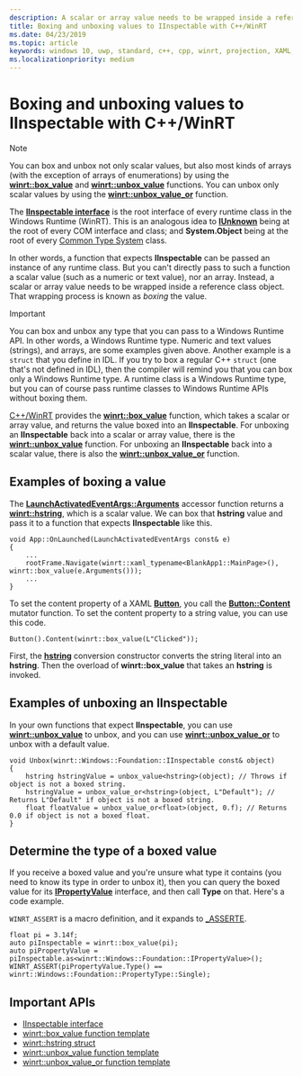 ```yaml
---
description: A scalar or array value needs to be wrapped inside a reference class object before being passed to a function that expects **IInspectable**. That wrapping process is known as *boxing* the value.
title: Boxing and unboxing values to IInspectable with C++/WinRT
ms.date: 04/23/2019
ms.topic: article
keywords: windows 10, uwp, standard, c++, cpp, winrt, projection, XAML, control, boxing, scalar, value
ms.localizationpriority: medium
---
```


# Boxing and unboxing values to IInspectable with C++/WinRT

> [!NOTE]
> You can box and unbox not only scalar values, but also most kinds of arrays (with the exception of arrays of enumerations) by using the [**winrt::box_value**](/uwp/cpp-ref-for-winrt/box-value) and [**winrt::unbox_value**](/uwp/cpp-ref-for-winrt/unbox-value) functions. You can unbox only scalar values by using the [**winrt::unbox_value_or**](/uwp/cpp-ref-for-winrt/unbox-value-or) function.

The [**IInspectable interface**](/windows/desktop/api/inspectable/nn-inspectable-iinspectable) is the root interface of every runtime class in the Windows Runtime (WinRT). This is an analogous idea to [**IUnknown**](/windows/desktop/api/unknwn/nn-unknwn-iunknown) being at the root of every COM interface and class; and **System.Object** being at the root of every [Common Type System](/dotnet/standard/base-types/common-type-system) class.

In other words, a function that expects **IInspectable** can be passed an instance of any runtime class. But you can't directly pass to such a function a scalar value (such as a numeric or text value), nor an array. Instead, a scalar or array value needs to be wrapped inside a reference class object. That wrapping process is known as *boxing* the value.

> [!IMPORTANT]
> You can box and unbox any type that you can pass to a Windows Runtime API. In other words, a Windows Runtime type. Numeric and text values (strings), and arrays, are some examples given above. Another example is a `struct` that you define in IDL. If you try to box a regular C++ `struct` (one that's not defined in IDL), then the compiler will remind you that you can box only a Windows Runtime type. A runtime class is a Windows Runtime type, but you can of course pass runtime classes to Windows Runtime APIs without boxing them.

[C++/WinRT](./intro-to-using-cpp-with-winrt.md) provides the [**winrt::box_value**](/uwp/cpp-ref-for-winrt/box-value) function, which takes a scalar or array value, and returns the value boxed into an **IInspectable**. For unboxing an **IInspectable** back into a scalar or array value, there is the [**winrt::unbox_value**](/uwp/cpp-ref-for-winrt/unbox-value) function. For unboxing an **IInspectable** back into a scalar value, there is also the [**winrt::unbox_value_or**](/uwp/cpp-ref-for-winrt/unbox-value-or) function.

## Examples of boxing a value
The [**LaunchActivatedEventArgs::Arguments**](/uwp/api/windows.applicationmodel.activation.launchactivatedeventargs.Arguments) accessor function returns a [**winrt::hstring**](/uwp/cpp-ref-for-winrt/hstring), which is a scalar value. We can box that **hstring** value and pass it to a function that expects **IInspectable** like this.

```cppwinrt
void App::OnLaunched(LaunchActivatedEventArgs const& e)
{
    ...
    rootFrame.Navigate(winrt::xaml_typename<BlankApp1::MainPage>(), winrt::box_value(e.Arguments()));
    ...
}
```

To set the content property of a XAML [**Button**](/uwp/api/windows.ui.xaml.controls.button), you call the [**Button::Content**](/uwp/api/windows.ui.xaml.controls.contentcontrol.content?) mutator function. To set the content property to a string value, you can use this code.

```cppwinrt
Button().Content(winrt::box_value(L"Clicked"));
```

First, the [**hstring**](/uwp/cpp-ref-for-winrt/hstring) conversion constructor converts the string literal into an **hstring**. Then the overload of **winrt::box_value** that takes an **hstring** is invoked.

## Examples of unboxing an IInspectable
In your own functions that expect **IInspectable**, you can use [**winrt::unbox_value**](/uwp/cpp-ref-for-winrt/unbox-value) to unbox, and you can use [**winrt::unbox_value_or**](/uwp/cpp-ref-for-winrt/unbox-value-or) to unbox with a default value.

```cppwinrt
void Unbox(winrt::Windows::Foundation::IInspectable const& object)
{
    hstring hstringValue = unbox_value<hstring>(object); // Throws if object is not a boxed string.
    hstringValue = unbox_value_or<hstring>(object, L"Default"); // Returns L"Default" if object is not a boxed string.
    float floatValue = unbox_value_or<float>(object, 0.f); // Returns 0.0 if object is not a boxed float.
}
```

## Determine the type of a boxed value
If you receive a boxed value and you're unsure what type it contains (you need to know its type in order to unbox it), then you can query the boxed value for its [**IPropertyValue**](/uwp/api/windows.foundation.ipropertyvalue) interface, and then call **Type** on that. Here's a code example.

`WINRT_ASSERT` is a macro definition, and it expands to [_ASSERTE](/cpp/c-runtime-library/reference/assert-asserte-assert-expr-macros).

```cppwinrt
float pi = 3.14f;
auto piInspectable = winrt::box_value(pi);
auto piPropertyValue = piInspectable.as<winrt::Windows::Foundation::IPropertyValue>();
WINRT_ASSERT(piPropertyValue.Type() == winrt::Windows::Foundation::PropertyType::Single);
```

## Important APIs
* [IInspectable interface](/windows/desktop/api/inspectable/nn-inspectable-iinspectable)
* [winrt::box_value function template](/uwp/cpp-ref-for-winrt/box-value)
* [winrt::hstring struct](/uwp/cpp-ref-for-winrt/hstring)
* [winrt::unbox_value function template](/uwp/cpp-ref-for-winrt/unbox-value)
* [winrt::unbox_value_or function template](/uwp/cpp-ref-for-winrt/unbox-value-or)
